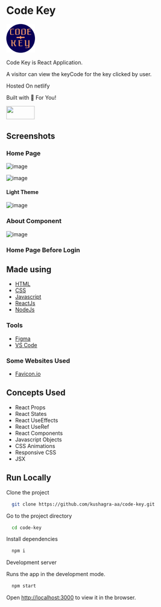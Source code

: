 # Code Key

<img src="./src/assets/logo.png" width="15%" height="15%"/>

Code Key is React Application.

A visitor can view the keyCode for the key clicked by user.

Hosted On netlify

Built with 🤍 For You!

<a target="_blank" href="https://code-key.netlify.app/">
  <img src="https://user-images.githubusercontent.com/68841296/158018102-55b99d22-d8e1-4701-834e-1f3f9cf8fa60.png" width="75px" height="35px">
</a>

## Screenshots

### Home Page

![image](https://user-images.githubusercontent.com/68841296/158018140-4fc59e17-ac5d-4989-817a-e879e10cc2d9.png)

![image](https://user-images.githubusercontent.com/68841296/158018198-3d7500d0-334e-4bce-a5c6-043d229b0974.png)

#### Light Theme

![image](https://user-images.githubusercontent.com/68841296/158018247-81b96559-a830-417e-8147-552ec859d7f3.png)

### About Component

![image](https://user-images.githubusercontent.com/68841296/158018206-c2d076dc-12e4-420a-8ab7-4e7f44d2b73a.png)


### Home Page Before Login

## Made using

- [HTML](https://www.w3schools.com/html/)
- [CSS](https://www.w3schools.com/css/default.asp)
- [Javascript](https://www.w3schools.com/js/default.asp)
- [ReactJs](https://reactjs.org/)
- [NodeJs](https://nodejs.org/en/)

### Tools

- [Figma](https://www.figma.com/)
- [VS Code](https://code.visualstudio.com/)

### Some Websites Used

- [Favicon.io](https://favicon.io/)

## Concepts Used

- React Props
- React States
- React UseEffects
- React UseRef
- React Components
- Javascript Objects
- CSS Animations
- Responsive CSS
- JSX

## Run Locally

Clone the project

```bash
  git clone https://github.com/kushagra-aa/code-key.git
```

Go to the project directory

```bash
  cd code-key
```

Install dependencies

```bash
  npm i
```

Development server

Runs the app in the development mode.

```bash
  npm start
```

Open [http://localhost:3000](http://localhost:3000) to view it in the browser.
